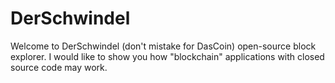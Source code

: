 DerSchwindel
=========

Welcome to DerSchwindel (don't mistake for DasCoin) open-source block explorer. I would like to show you how "blockchain" applications with closed source code may work.
